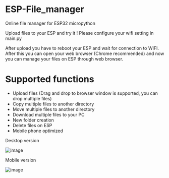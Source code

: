# ESP-File_manager
 Online file manager for ESP32 micropython

 Upload files to your ESP and try it !
 Please configure your wifi setting in main.py 

 After upload you have to reboot your ESP and wait for connection to WIFI. After this you can open your web browser (Chrome recommended) and now you can manage your files on ESP through web browser.


# Supported functions
- Upload files (Drag and drop to browser window is supported, you can drop multiple files)
- Copy multiple files to another directory
- Move multiple files to another directory
- Download multiple files to your PC
- New folder creation
- Delete files on ESP
- Mobile phone optimized

Desktop version

![image](https://github.com/user-attachments/assets/64a1b319-2e58-48bf-a7d6-e00e55024137)



Mobile version 

![image](https://github.com/user-attachments/assets/9f6b94b1-1643-426c-9213-6e7176e5473a)
